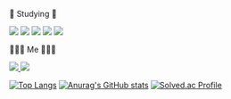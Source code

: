 📑 Studying 📑

<img src="https://img.shields.io/badge/C-A8B9CC?style=for-the-badge&logo=C&logoColor=white"> <img src="https://img.shields.io/badge/Java-007396?style=for-the-badge&logo=Java&logoColor=white"> <img src="https://img.shields.io/badge/Flutter-02569B?style=for-the-badge&logo=Flutter&logoColor=white"> <img src="https://img.shields.io/badge/Kotlin-7F52FF?style=for-the-badge&logo=Kotlin&logoColor=white"> <img src="https://img.shields.io/badge/Android-3DDC84?style=for-the-badge&logo=Android&logoColor=white">  

🙋🏻‍♀️ Me 🙋🏻‍♀️

<a href="https://www.instagram.com/parkdaxun/"><img src="https://img.shields.io/badge/instagram-E4405F?style=flat-square&logo=instagram&logoColor=white"/>
</a>  <a href="https://blog.naver.com/parkde0207"><img src="https://img.shields.io/badge/Naver-03C75A?style=flat-square&logo=Naver&logoColor=white"/>
</a> 

[![Top Langs](https://github-readme-stats.vercel.app/api/top-langs/?username=parkdaxun)](https://github.com/parkdaxun/github-readme-stats) [![Anurag's GitHub stats](https://github-readme-stats.vercel.app/api?username=parkdaxun)](https://github.com/parkdaxun/github-readme-stats)
[![Solved.ac Profile](http://mazassumnida.wtf/api/generate_badge?boj=michelle8781)](https://solved.ac/michelle8781)
